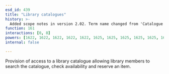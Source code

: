 ```yaml
---
esd_id: 439
title: "Library catalogues"
history: >-
  Added scope notes in version 2.02. Term name changed from 'Catalogue - searches, availability and reservations' to 'Libraries - catalogues ' in version 3.00. Name changed to 'Library catalogues' in version 4.00.
function: 161
interactions: [0, 8]
powers: [1622, 1622, 1622, 1622, 1622, 1625, 1625, 1625, 1625, 1625, 1625, 1625, 1625, 1625, 1625]
internal: false

---
```


Provision of access to a library catalogue allowing library members to search the catalogue, check availability and reserve an item.

